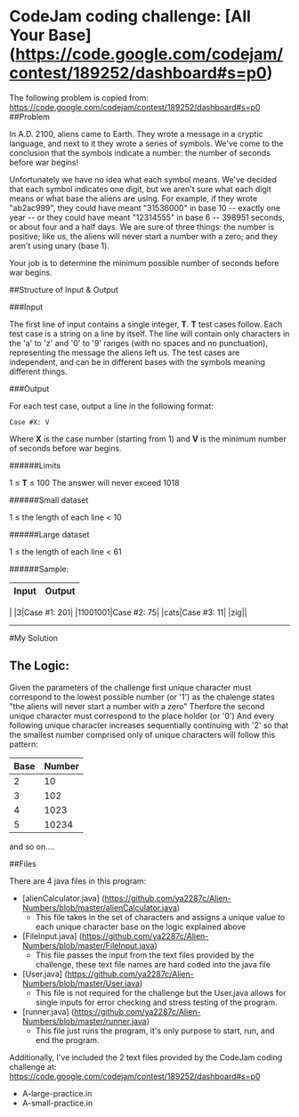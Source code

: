 # CodeJam coding challenge: [All Your Base] (https://code.google.com/codejam/contest/189252/dashboard#s=p0)

The following problem is copied from: https://code.google.com/codejam/contest/189252/dashboard#s=p0
##Problem

In A.D. 2100, aliens came to Earth. They wrote a message in a cryptic 
language, and next to it they wrote a series of symbols. We've come 
to the conclusion that the symbols indicate a number: the number of 
seconds before war begins!

Unfortunately we have no idea what each symbol means. We've decided 
that each symbol indicates one digit, but we aren't sure what each 
digit means or what base the aliens are using. For example, if they 
wrote "ab2ac999", they could have meant "31536000" in 
base 10 -- exactly one year -- or they could have meant "12314555" 
in base 6 -- 398951 seconds, or about four and a half days. 
We are sure of three things: the number is positive; like us, 
the aliens will never start a number with a zero; and they aren't 
using unary (base 1).

Your job is to determine the minimum possible number of seconds 
before war begins.

##Structure of Input & Output

###Input

The first line of input contains a single integer, **T**. **T** test cases follow. Each test case is a string on a line by itself. The line will contain only characters in the 'a' to 'z' and '0' to '9' ranges (with no spaces and no punctuation), representing the message the aliens left us. The test cases are independent, and can be in different bases with the symbols meaning different things.

###Output

For each test case, output a line in the following format:
```
Case #X: V
```
Where **X** is the case number (starting from 1) and **V** is the minimum number of seconds before war begins.

######Limits

1 ≤ **T** ≤ 100
The answer will never exceed 1018

######Small dataset

1 ≤ the length of each line < 10

######Large dataset

1 ≤ the length of each line < 61

######Sample:


|Input| Output|
|:----|:------|
|
|3|Case #1: 201|
|11001001|Case #2: 75|
|cats|Case #3: 11|
|zig||

______________________________________________________________________________________________________________________________________
#My Solution
## The Logic:
Given the parameters of the challenge first unique character must correspond to the lowest possible number (or '1')
as the chalenge states "the aliens will never start a number with a zero"
Therfore the second unique character must correspond to the place holder (or '0') 
And every following unique character increases sequentially continuing with '2'
so that the smallest number comprised only of unique characters will follow this pattern:

|Base| Number|
|:----|:------|
|2| 10|
|3| 102|
|4| 1023|
|5| 10234|

and so on....

##Files

There are 4 java files in this program:

- [alienCalculator.java] (https://github.com/ya2287c/Alien-Numbers/blob/master/alienCalculator.java)
   * This file takes in the set of characters and assigns a unique value to each unique character base on the logic
     explained above
- [FileInput.java] (https://github.com/ya2287c/Alien-Numbers/blob/master/FileInput.java)
  * This file passes the input from the text files provided by the challenge, these text file names are hard coded 
    into the java file 
- [User.java] (https://github.com/ya2287c/Alien-Numbers/blob/master/User.java)
  * This file is not required for the challenge but the User.java allows for single inputs for error checking 
    and stress testing of the program.
- [runner.java] (https://github.com/ya2287c/Alien-Numbers/blob/master/runner.java)
  * This file just runs the program, it's only purpose to start, run, and end the program. 

Additionally, I've included the 2 text files provided by the CodeJam coding challenge at:
https://code.google.com/codejam/contest/189252/dashboard#s=p0
- A-large-practice.in
- A-small-practice.in
